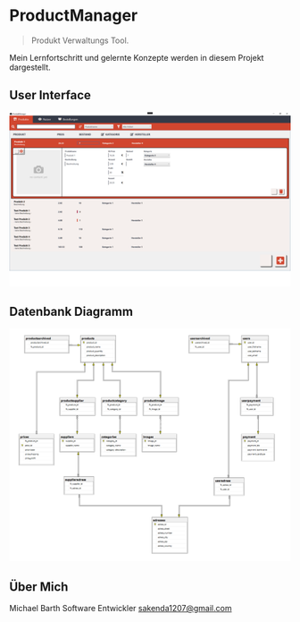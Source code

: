 # ProductManager
> Produkt Verwaltungs Tool.

Mein Lernfortschritt und gelernte Konzepte werden in diesem Projekt dargestellt.

## User Interface
![](header.png)

## Datenbank Diagramm
![](dbdia.png)

## Über Mich
Michael Barth 
Software Entwickler
sakenda1207@gmail.com
